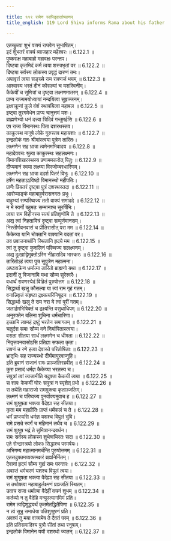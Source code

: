 ```yaml
---

title: ११९ रामेण स्वपितृवार्ताश्रवणम्
title_english: 119 Lord Shiva informs Rama about his father

---
```


<div class="audioEmbed"  caption="श्रीराम-हरिसीताराममूर्ति-घनपाठिभ्यां वचनम्" src="https://archive.org/download/Ramayana-recitation-Sriram-harisItArAmamUrti-Ghanapaati-v2/Kanda_6/Kanda_6_YK-119-Lord_Shiva_informs_Rama_about_his_father_0.mp3"></div>


एतच्छ्रुत्वा शुभं वाक्यं राघवेण सुभाषितम्।  
इदं शुभतरं वाक्यं व्याजहार महेश्वरः ॥ 6.122.1 ॥   
पुष्कराक्ष महाबाहो महावक्षः परन्तप।  
दिष्ट्या कृतमिदं कर्म त्वया शस्त्रभृतां वर ॥ 6.122.2 ॥   
दिष्ट्या सर्वस्य लोकस्य प्रवृद्धं दारुणं तमः।  
अपावृत्तं त्वया सङ्ख्ये राम रावणजं भयम् ॥ 6.122.3 ॥   
आश्वास्य भरतं दीनं कौसल्यां च यशस्विनीम्।  
कैकेयीं च सुमित्रां च दृष्ट्वा लक्ष्मणमातरम् ॥ 6.122.4 ॥   
प्राप्य राज्यमयोध्यायां नन्दयित्वा सुहृज्जनम्।  
इक्ष्वाकूणां कुले वंशं स्थापयित्वा महाबल ॥ 6.122.5 ॥   
इष्ट्वा तुरगमेधेन प्राप्य चानुत्तमं यशः।  
ब्राह्मणेभ्यो धनं दत्त्वा त्रिदिवं गन्तुमर्हसि ॥ 6.122.6 ॥   
एष राजा विमानस्थः पिता दशरथस्तव।  
काकुत्स्थ मानुषे लोके गुरुस्तव महायशाः ॥ 6.122.7 ॥   
इन्द्रलोकं गतः श्रीमांस्त्वया पुत्रेण तारितः।  
लक्ष्मणेन सह भ्रात्रा त्वमेनमभिवादय ॥ 6.122.8 ॥   
महादेववचः श्रुत्वा काकुत्स्थः सहलक्ष्मणः।  
विमानशिखरस्थस्य प्रणाममकरोत् पितुः ॥ 6.122.9 ॥   
दीप्यमानं स्वया लक्ष्म्या विरजोम्बरधारिणम्।  
लक्ष्मणेन सह भ्रात्रा ददर्श पितरं विभुः ॥ 6.122.10 ॥   
हर्षेण महताऽऽविष्टो विमानस्थो महीपतिः।  
प्राणैः प्रियतरं दृष्ट्वा पुत्रं दशरथस्तदा ॥ 6.122.11 ॥   
आरोप्याङ्कं महाबाहुर्वरासनगतः प्रभुः।  
बाहुभ्यां सम्परिष्वज्य ततो वाक्यं समाददे ॥ 6.122.12 ॥   
न मे स्वर्गो बहुमतः सम्मानश्च सुरर्षिभिः।  
त्वया राम विहीनस्य सत्यं प्रतिशृणोमि ते ॥ 6.122.13 ॥   
अद्य त्वां निहतामित्रं दृष्ट्वा सम्पूर्णमानसम्।  
निस्तीर्णवनवासं च प्रीतिरासीत् परा मम ॥ 6.122.14 ॥   
कैकेय्या यानि चोक्तानि वाक्यानि वदतां वर।  
तव प्रवाजनार्थानि स्थितानि हृदये मम ॥ 6.122.15 ॥   
त्वां तु दृष्ट्वा कुशलिनं परिष्वज्य सलक्ष्मणम्।  
अद्य दुःखाद्विमुक्तोऽस्मि नीहारादिव भास्करः ॥ 6.122.16 ॥   
तारितोऽहं त्वया पुत्र सुपुत्रेण महात्मना।  
अष्टावक्रेण धर्मात्मा तारितो ब्राह्मणो यथा ॥ 6.122.17 ॥   
इदानीं तु विजानामि यथा सौम्य सुरेश्वरैः।  
वधार्थं रावणस्येदं विहितं पुरुषोत्तम ॥ 6.122.18 ॥   
सिद्धार्था खलु कौसल्या या त्वां राम गृहं गतम्।  
वनान्निवृत्तं संहृष्टा द्रक्ष्यत्यरिनिषूदन ॥ 6.122.19 ॥   
सिद्धार्थाः खलु ते राम नरा ये त्वां पुरीं गतम्।  
जलार्द्रमभिषिक्तं च द्रक्ष्यन्ति वसुधाधिपम् ॥ 6.122.20 ॥   
अनुरक्तेन बलिना शुचिना धर्मचारिणा।  
इच्छामि त्वामहं द्रष्टुं भरतेन समागतम् ॥ 6.122.21 ॥   
चतुर्दश समाः सौम्य वने निर्यापितास्त्वया।  
वसता सीतया सार्धं लक्ष्मणेन च धीमता ॥ 6.122.22 ॥   
निवृत्तवनवासोऽसि प्रतिज्ञा सफला कृता।  
रावणं च रणे हत्वा देवास्ते परितोषिताः ॥ 6.122.23 ॥   
भ्रातृभिः सह राज्यस्थो दीर्घमायुरवाप्नुहि।  
इति ब्रुवाणं राजानं रामः प्राञ्जलिरब्रवीत् ॥ 6.122.24 ॥   
कुरु प्रसादं धर्मज्ञ कैकेय्या भरतस्य च।  
सपुत्रां त्वां त्यजामीति यदुक्ता कैकयी त्वया ॥ 6.122.25 ॥   
स शापः केकयीं घोरः सपुत्रां न स्पृशेत् प्रभो ॥ 6.122.26 ॥   
स तथेति महाराजो राममुक्त्वा कृताञ्जलिम्।  
लक्ष्मणं च परिष्वज्य पुनर्वाक्यमुवाच ह ॥ 6.122.27 ॥   
रामं शुश्रूषता भक्त्या वैदेह्या सह सीतया।  
कृता मम महाप्रीतिः प्राप्तं धर्मफलं च ते ॥ 6.122.28 ॥   
धर्मं प्राप्स्यसि धर्मज्ञ यशश्च विपुलं भुवि।  
रामे प्रसन्ने स्वर्गं च महिमानं तथैव च ॥ 6.122.29 ॥   
रामं शुश्रूष भद्रं ते सुमित्रानन्दवर्धन।  
रामः सर्वस्य लोकस्य शुभेष्वभिरतः सदा ॥ 6.122.30 ॥   
एते सेन्द्रास्त्रयो लोकाः सिद्धाश्च परमर्षयः।  
अभिगम्य महात्मानमर्चन्ति पुरुषोत्तमम् ॥ 6.122.31 ॥   
एतत्तदुक्तमव्यक्तमक्षरं ब्रह्मनिर्मितम्।  
देवानां हृदयं सौम्य गुह्यं रामः परन्तपः ॥ 6.122.32 ॥   
अवाप्तं धर्मचरणं यशश्च विपुलं त्वया।  
रामं शुश्रूषता भक्त्या वैदेह्या सह सीतया ॥ 6.122.33 ॥   
स तथोक्त्वा महाबाहुर्लक्ष्मणं प्राञ्जलिं स्थितम्।  
उवाच राजा धर्मात्मा वैदेहीं वचनं शुभम् ॥ 6.122.34 ॥   
कर्तव्यो न तु वैदेहि मन्युस्त्यागमिमं प्रति।  
रामेम त्वद्विशुद्ध्यर्थं कृतमेतद्धितैषिणा ॥ 6.122.35 ॥   
न त्वं सुभ्रु समाधेया पतिशुश्रूषणं प्रति।  
अवश्यं तु मया वाच्यमेष ते दैवतं परम् ॥ 6.122.36 ॥   
इति प्रतिसमादिश्य पुत्रौ सीतां तथा स्नुषाम्।  
इन्द्रलोकं विमानेन ययौ दशरथो ज्वलन् ॥ 6.122.37 ॥   

